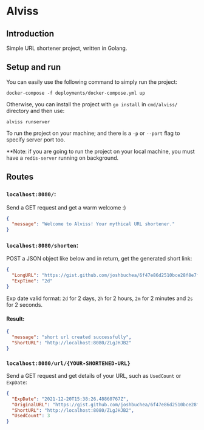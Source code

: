 # Alviss

## Introduction
Simple URL shortener project, written in Golang.

## Setup and run

You can easily use the following command to simply run the project:
```
docker-compose -f deployments/docker-compose.yml up
```

Otherwise, you can install the project with `go install` in `cmd/alviss/` directory and then use:
```
alviss runserver
```
To run the project on your machine; and there is a `-p` or `--port` flag to specify server port too.

**Note: if you are going to run the project on your local machine, you must have a `redis-server` running on background.

## Routes
### `localhost:8080/`:
Send a GET request and get a warm welcome :)
```JSON
{
  "message": "Welcome to Alviss! Your mythical URL shortener."
}
```


### `localhost:8080/shorten`:
POST a JSON object like below and in return, get the generated short link:
```JSON
{
  "LongURL": "https://gist.github.com/joshbuchea/6f47e86d2510bce28f8e7f42ae84c716",
  "ExpTime": "2d"
}
```
Exp date valid format: `2d` for 2 days, `2h` for 2 hours, `2m` for 2 minutes and `2s` for 2 seconds.

#### Result:
```JSON
{
  "message": "short url created successfully",
  "ShortURL": "http://localhost:8080/ZLgJHJB2"
}
```

### `localhost:8080/url/{YOUR-SHORTENED-URL}`
Send a GET request and get details of your URL, such as `UsedCount` or `ExpDate`:
```JSON
{
  "ExpDate": "2021-12-20T15:38:26.48860767Z",
  "OriginalURL": "https://gist.github.com/joshbuchea/6f47e86d2510bce28f8e7f42ae84c716",
  "ShortURL": "http://localhost:8080/ZLgJHJB2",
  "UsedCount": 3
}
```
